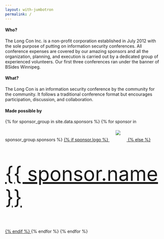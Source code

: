 ```yaml
---
layout: with-jumbotron
permalink: /
---
```



<style>
  img.sponsorlogo { max-height:200px; max-width:450px; display:inline-block; padding:20px; }
  a.sponsortext { font-size:30px; font-weight:bold; display:inline-block; padding:20px }
</style>

<div class="row marketing">
  <div class="col-lg-6">
    <h4>Who?</h4>
    <p>The Long Con Inc. is a non-profit corporation established in July 2012 with the sole purpose of putting on information security conferences. All conference expenses are covered by our amazing sponsors and all the organization, planning, and execution is carried out by a dedicated group of experienced volunteers. Our first three conferences ran under the banner of BSides Winnipeg.</p>
  </div>

  <div class="col-lg-6">
    <h4>What?</h4>
    <p>The Long Con is an information security conference by the community for the community. It follows a traditional conference format but encourages participation, discussion, and collaboration.</p>
  </div>

  <div class="col-lg-12">
  <h4>Made possible by</h4>
  {% for sponsor_group
   in site.data.sponsors %}
    {% for sponsor in sponsor_group.sponsors %}
    <a href="{{ sponsor.link }}" target="_blank">
      {% if sponsor.logo %}
      <img class="sponsorlogo" src="/logos/{{ sponsor.logo }}" />
      {% else %}
      <p style="font-size: 4rem">{{ sponsor.name }}</p>
      {% endif %}
    </a>
    {% endfor %}
  {% endfor %}
  </div>
</div>
